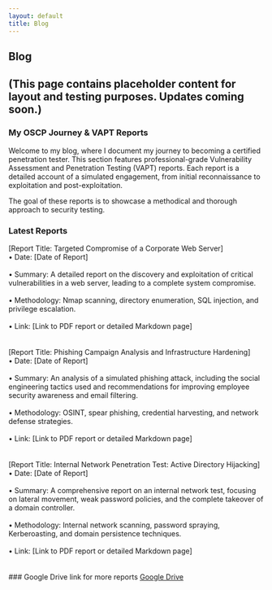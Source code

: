```yaml
---
layout: default
title: Blog
---
```

## Blog

## (This page contains placeholder content for layout and testing purposes. Updates coming soon.)


### My OSCP Journey & VAPT Reports

Welcome to my blog, where I document my journey to becoming a certified penetration tester. This section features professional-grade Vulnerability Assessment and Penetration Testing (VAPT) reports. Each report is a detailed account of a simulated engagement, from initial reconnaissance to exploitation and post-exploitation.

The goal of these reports is to showcase a methodical and thorough approach to security testing.

### Latest Reports
<div class="blog-post-item">
[Report Title: Targeted Compromise of a Corporate Web Server]
<br>
• Date: [Date of Report]
<br>
<br>
• Summary: A detailed report on the discovery and exploitation of critical vulnerabilities in a web server, leading to a complete system compromise.
<br>
<br>
• Methodology: Nmap scanning, directory enumeration, SQL injection, and privilege escalation.
<br>
<br>
• Link: [Link to PDF report or detailed Markdown page]

</div>
<br>
<br>
<div class="blog-post-item">
[Report Title: Phishing Campaign Analysis and Infrastructure Hardening]
<br>
• Date: [Date of Report]
<br>
<br>
• Summary: An analysis of a simulated phishing attack, including the social engineering tactics used and recommendations for improving employee security awareness and email filtering.
<br>
<br>
• Methodology: OSINT, spear phishing, credential harvesting, and network defense strategies.
<br>
<br>
• Link: [Link to PDF report or detailed Markdown page]

</div>
<br>
<br>
<div class="blog-post-item">
[Report Title: Internal Network Penetration Test: Active Directory Hijacking]
<br>
• Date: [Date of Report]
<br>
<br>
• Summary: A comprehensive report on an internal network test, focusing on lateral movement, weak password policies, and the complete takeover of a domain controller.
<br>
<br>
• Methodology: Internal network scanning, password spraying, Kerberoasting, and domain persistence techniques.
<br>
<br>
• Link: [Link to PDF report or detailed Markdown page]

</div>
<br>
<br>
### Google Drive link for more reports
<a href="/File/GoogleDrive.pdf" download class="cool-button">Google Drive</a>
